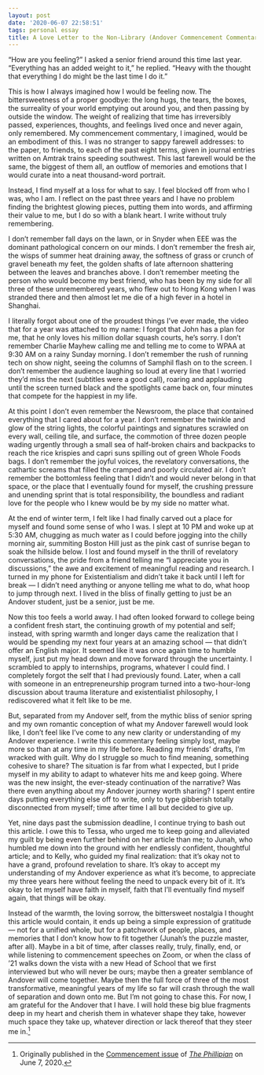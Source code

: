 ```yaml
---
layout: post
date: '2020-06-07 22:58:51'
tags: personal essay
title: A Love Letter to the Non-Library (Andover Commencement Commentary)
---
```


“How are you feeling?” I asked a senior friend around this time last year. “Everything has an added weight to it,” he replied. “Heavy with the thought that everything I do might be the last time I do it.”

This is how I always imagined how I would be feeling now. The bittersweetness of a proper goodbye: the long hugs, the tears, the boxes, the surreality of your world emptying out around you, and then passing by outside the window. The weight of realizing that time has irreversibly passed, experiences, thoughts, and feelings lived once and never again, only remembered. My commencement commentary, I imagined, would be an embodiment of this. I was no stranger to sappy farewell addresses: to the paper, to friends, to each of the past eight terms, given in journal entries written on Amtrak trains speeding southwest. This last farewell would be the same, the biggest of them all, an outflow of memories and emotions that I would curate into a neat thousand-word portrait.

Instead, I find myself at a loss for what to say. I feel blocked off from who I was, who I am. I reflect on the past three years and I have no problem finding the brightest glowing pieces, putting them into words, and affirming their value to me, but I do so with a blank heart. I write without truly remembering.

I don’t remember fall days on the lawn, or in Snyder when EEE was the dominant pathological concern on our minds. I don’t remember the fresh air, the wisps of summer heat draining away, the softness of grass or crunch of gravel beneath my feet, the golden shafts of late afternoon shattering between the leaves and branches above. I don’t remember meeting the person who would become my best friend, who has been by my side for all three of these unremembered years, who flew out to Hong Kong when I was stranded there and then almost let me die of a high fever in a hotel in Shanghai.

I literally forgot about one of the proudest things I’ve ever made, the video that for a year was attached to my name: I forgot that John has a plan for me, that he only loves his million dollar squash courts, he’s sorry. I don’t remember Charlie Mayhew calling me and telling me to come to WPAA at 9:30 AM on a rainy Sunday morning. I don’t remember the rush of running tech on show night, seeing the columns of Samphil flash on to the screen. I don’t remember the audience laughing so loud at every line that I worried they’d miss the next (subtitles were a good call), roaring and applauding until the screen turned black and the spotlights came back on, four minutes that compete for the happiest in my life.

At this point I don’t even remember the Newsroom, the place that contained everything that I cared about for a year. I don’t remember the twinkle and glow of the string lights, the colorful paintings and signatures scrawled on every wall, ceiling tile, and surface, the commotion of three dozen people wading urgently through a small sea of half-broken chairs and backpacks to reach the rice krispies and capri suns spilling out of green Whole Foods bags. I don’t remember the joyful voices, the revelatory conversations, the cathartic screams that filled the cramped and poorly circulated air. I don’t remember the bottomless feeling that I didn’t and would never belong in that space, or the place that I eventually found for myself, the crushing pressure and unending sprint that is total responsibility, the boundless and radiant love for the people who I knew would be by my side no matter what.

At the end of winter term, I felt like I had finally carved out a place for myself and found some sense of who I was. I slept at 10 PM and woke up at 5:30 AM, chugging as much water as I could before jogging into the chilly morning air, summiting Boston Hill just as the pink cast of sunrise began to soak the hillside below. I lost and found myself in the thrill of revelatory conversations, the pride from a friend telling me “I appreciate you in discussions,” the awe and excitement of meaningful reading and research. I turned in my phone for Existentialism and didn’t take it back until I left for break — I didn’t need anything or anyone telling me what to do, what hoop to jump through next. I lived in the bliss of finally getting to just be an Andover student, just be a senior, just be me.

Now this too feels a world away. I had often looked forward to college being a confident fresh start, the continuing growth of my potential and self; instead, with spring warmth and longer days came the realization that I would be spending my next four years at an amazing school — that didn’t offer an English major. It seemed like it was once again time to humble myself, just put my head down and move forward through the uncertainty. I scrambled to apply to internships, programs, whatever I could find. I completely forgot the self that I had previously found. Later, when a call with someone in an entrepreneurship program turned into a two-hour-long discussion about trauma literature and existentialist philosophy, I rediscovered what it felt like to be me. 

But, separated from my Andover self, from the mythic bliss of senior spring and my own romantic conception of what my Andover farewell would look like, I don’t feel like I’ve come to any new clarity or understanding of my Andover experience. I write this commentary feeling simply lost, maybe more so than at any time in my life before. Reading my friends’ drafts, I’m wracked with guilt. Why do I struggle so much to find meaning, something cohesive to share? The situation is far from what I expected, but I pride myself in my ability to adapt to whatever hits me and keep going. Where was the new insight, the ever-steady continuation of the narrative? Was there even anything about my Andover journey worth sharing? I spent entire days putting everything else off to write, only to type gibberish totally disconnected from myself; time after time I all but decided to give up.

Yet, nine days past the submission deadline, I continue trying to bash out this article. I owe this to Tessa, who urged me to keep going and alleviated my guilt by being even further behind on her article than me; to Junah, who humbled me down into the ground with her endlessly confident, thoughtful article; and to Kelly, who guided my final realization: that it’s okay not to have a grand, profound revelation to share. It’s okay to accept my understanding of my Andover experience as what it’s become, to appreciate my three years here without feeling the need to unpack every bit of it. It’s okay to let myself have faith in myself, faith that I’ll eventually find myself again, that things will be okay.

Instead of the warmth, the loving sorrow, the bittersweet nostalgia I thought this article would contain, it ends up being a simple expression of gratitude — not for a unified whole, but for a patchwork of people, places, and memories that I don’t know how to fit together (Junah’s the puzzle master, after all). Maybe in a bit of time, after classes really, truly, finally, end, or while listening to commencement speeches on Zoom, or when the class of ’21 walks down the vista with a new Head of School that we first interviewed but who will never be ours; maybe then a greater semblance of Andover will come together. Maybe then the full force of three of the most transformative, meaningful years of my life so far will crash through the wall of separation and down onto me. But I’m not going to chase this. For now, I am grateful for the Andover that I have. I will hold these big blue fragments deep in my heart and cherish them in whatever shape they take, however much space they take up, whatever direction or lack thereof that they steer me in.[^org]

[^org]: Originally published in the [Commencement issue](http://pdf.phillipian.net/2020/06072020.pdf) of *[The Phillipian](https://phillipian.net/)* on June 7, 2020.